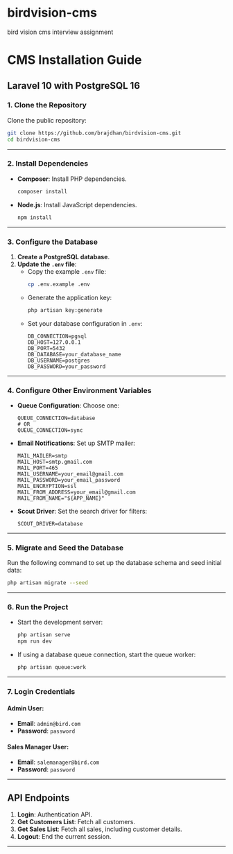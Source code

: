 # birdvision-cms
bird vision cms interview assignment

# CMS Installation Guide

## Laravel 10 with PostgreSQL 16

### 1. Clone the Repository
Clone the public repository:

```bash
git clone https://github.com/brajdhan/birdvision-cms.git
cd birdvision-cms
```

---

### 2. Install Dependencies

- **Composer**: Install PHP dependencies.
  ```bash
  composer install
  ```
- **Node.js**: Install JavaScript dependencies.
  ```bash
  npm install
  ```

---

### 3. Configure the Database

1. **Create a PostgreSQL database**.
2. **Update the `.env` file**:
   - Copy the example `.env` file:
     ```bash
     cp .env.example .env
     ```
   - Generate the application key:
     ```bash
     php artisan key:generate
     ```
   - Set your database configuration in `.env`:
     ```env
     DB_CONNECTION=pgsql
     DB_HOST=127.0.0.1
     DB_PORT=5432
     DB_DATABASE=your_database_name
     DB_USERNAME=postgres
     DB_PASSWORD=your_password
     ```

---

### 4. Configure Other Environment Variables

- **Queue Configuration**: Choose one:
  ```env
  QUEUE_CONNECTION=database
  # OR
  QUEUE_CONNECTION=sync
  ```
- **Email Notifications**: Set up SMTP mailer:
  ```env
  MAIL_MAILER=smtp
  MAIL_HOST=smtp.gmail.com
  MAIL_PORT=465
  MAIL_USERNAME=your_email@gmail.com
  MAIL_PASSWORD=your_email_password
  MAIL_ENCRYPTION=ssl
  MAIL_FROM_ADDRESS=your_email@gmail.com
  MAIL_FROM_NAME="${APP_NAME}"
  ```
- **Scout Driver**: Set the search driver for filters:
  ```env
  SCOUT_DRIVER=database
  ```

---

### 5. Migrate and Seed the Database
Run the following command to set up the database schema and seed initial data:
```bash
php artisan migrate --seed
```

---

### 6. Run the Project

- Start the development server:
  ```bash
  php artisan serve
  npm run dev
  ```
- If using a database queue connection, start the queue worker:
  ```bash
  php artisan queue:work
  ```

---

### 7. Login Credentials

#### Admin User:
- **Email**: `admin@bird.com`
- **Password**: `password`

#### Sales Manager User:
- **Email**: `salemanager@bird.com`
- **Password**: `password`

---

## API Endpoints

1. **Login**: Authentication API.
2. **Get Customers List**: Fetch all customers.
3. **Get Sales List**: Fetch all sales, including customer details.
4. **Logout**: End the current session.

---

